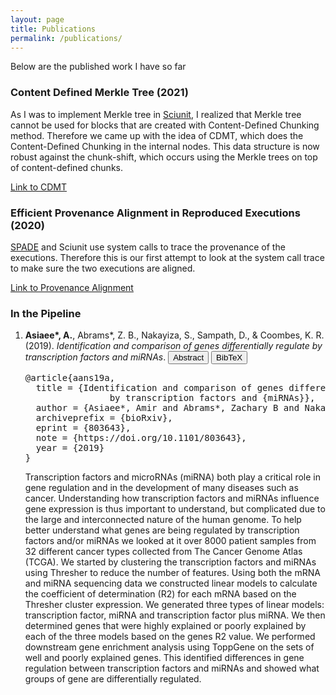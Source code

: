 ```yaml
---
layout: page
title: Publications 
permalink: /publications/
---
```


Below are the published work I have so far

### Content Defined Merkle Tree (2021) ###
As I was to implement Merkle tree in [Sciunit](https://sciunit.run/), I realized that Merkle tree cannot be used for blocks that are created with Content-Defined Chunking method. Therefore we came up with the idea of CDMT, which does the Content-Defined Chunking in the internal nodes. This data structure is now robust against the chunk-shift, which occurs using the Merkle trees on top of content-defined chunks. 

[Link to CDMT](https://arxiv.org/abs/2104.02158#:~:text=Containerization%20simplifies%20the%20sharing%20and,push%20and%20pull%20container%20images.)

### Efficient Provenance Alignment in Reproduced Executions (2020) ###
[SPADE](https://github.com/ashish-gehani/SPADE) and Sciunit use system calls to trace the provenance of the executions. Therefore this is our first attempt to look at the system call trace to make sure the two executions are aligned. 

[Link to Provenance Alignment](https://www.usenix.org/conference/tapp2020/presentation/nakamura)

<h3  class="pubyear">In the Pipeline</h3>
<ol class="bibliography">
    <li><b>Asiaee*, A.</b>, Abrams*, Z. B., Nakayiza, S., Sampath, D., &amp; Coombes, K. R. (2019). <i>Identification and comparison of genes differentially regulate by transcription factors and miRNAs</i>. 
        <button class="btn btnId btnPub--abstract" id="b_aans19a-abstract" style="outline:none;">Abstract</button>
        <button class="btn btnId btnPub--BibTex" id="b_aans19a-bibtex" style="outline:none;">BibTeX</button>
<div class="dropDownBibtex" id="aans19a-bibtex">
    <pre>@article{aans19a,
  title = {Identification and comparison of genes differentially regulated
                by transcription factors and {miRNAs}},
  author = {Asiaee*, Amir and Abrams*, Zachary B and Nakayiza, Samantha and Sampath, Deepa and Coombes, Kevin R},
  archiveprefix = {bioRxiv},
  eprint = {803643},
  note = {https://doi.org/10.1101/803643},
  year = {2019}
}
</pre>
</div>
<div class="dropDownAbstract" id="aans19a-abstract">
    Transcription factors and microRNAs (miRNA) both play a critical role in gene regulation and in the development of many diseases such as cancer. Understanding how transcription factors and miRNAs influence gene expression is thus important to understand, but complicated due to the large and interconnected nature of the human genome. To help better understand what genes are being regulated by transcription factors and/or miRNAs we looked at it over 8000 patient samples from 32 different cancer types collected from The Cancer Genome Atlas (TCGA). We started by clustering the transcription factors and miRNAs using Thresher to reduce the number of features. Using both the mRNA and miRNA sequencing data we constructed linear models to calculate the coefficient of determination (R2) for each mRNA based on the Thresher cluster expression. We generated three types of linear models: transcription factor, miRNA and transcription factor plus miRNA. We then determined genes that were highly explained or poorly explained by each of the three models based on the genes R2 value. We performed downstream gene enrichment analysis using ToppGene on the sets of well and poorly explained genes. This identified differences in gene regulation between transcription factors and miRNAs and showed what groups of gene are differentially regulated.
</div>


